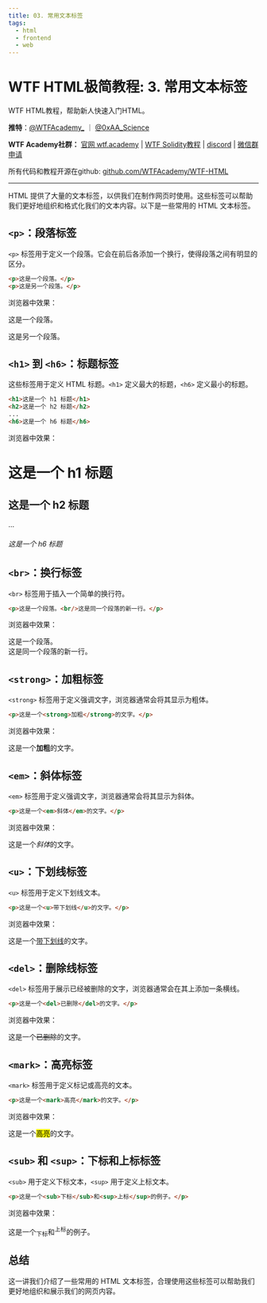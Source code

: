 ```yaml
---
title: 03. 常用文本标签
tags:
  - html
  - frontend
  - web
---
```

# WTF HTML极简教程: 3. 常用文本标签

WTF HTML教程，帮助新人快速入门HTML。

**推特**：[@WTFAcademy_](https://twitter.com/WTFAcademy_)  ｜ [@0xAA_Science](https://twitter.com/0xAA_Science) 

**WTF Academy社群：** [官网 wtf.academy](https://wtf.academy) | [WTF Solidity教程](https://github.com/AmazingAng/WTFSolidity) | [discord](https://discord.gg/5akcruXrsk) | [微信群申请](https://docs.google.com/forms/d/e/1FAIpQLSe4KGT8Sh6sJ7hedQRuIYirOoZK_85miz3dw7vA1-YjodgJ-A/viewform?usp=sf_link)

所有代码和教程开源在github: [github.com/WTFAcademy/WTF-HTML](https://github.com/WTFAcademy/WTF-HTML)

---

HTML 提供了大量的文本标签，以供我们在制作网页时使用。这些标签可以帮助我们更好地组织和格式化我们的文本内容。以下是一些常用的 HTML 文本标签。

## `<p>`：段落标签

`<p>` 标签用于定义一个段落。它会在前后各添加一个换行，使得段落之间有明显的区分。

```html
<p>这是一个段落。</p>
<p>这是另一个段落。</p>
```

浏览器中效果：

<p>这是一个段落。</p>
<p>这是另一个段落。</p>



## `<h1>` 到 `<h6>`：标题标签

这些标签用于定义 HTML 标题。`<h1>` 定义最大的标题，`<h6>` 定义最小的标题。

```html
<h1>这是一个 h1 标题</h1>
<h2>这是一个 h2 标题</h2>
...
<h6>这是一个 h6 标题</h6>
```

浏览器中效果：
<h1>这是一个 h1 标题</h1>
<h2>这是一个 h2 标题</h2>
...
<h6>这是一个 h6 标题</h6>

## `<br>`：换行标签

`<br>` 标签用于插入一个简单的换行符。

```html
<p>这是一个段落。<br/>这是同一个段落的新一行。</p>
```

浏览器中效果：

<p>这是一个段落。<br/>这是同一个段落的新一行。</p>

## `<strong>`：加粗标签

`<strong>` 标签用于定义强调文字，浏览器通常会将其显示为粗体。

```html
<p>这是一个<strong>加粗</strong>的文字。</p>
```

浏览器中效果：

<p>这是一个<strong>加粗</strong>的文字。</p>

## `<em>`：斜体标签

`<em>` 标签用于定义强调文字，浏览器通常会将其显示为斜体。

```html
<p>这是一个<em>斜体</em>的文字。</p>
```

浏览器中效果：

<p>这是一个<em>斜体</em>的文字。</p>


## `<u>`：下划线标签

`<u>` 标签用于定义下划线文本。

```html
<p>这是一个<u>带下划线</u>的文字。</p>
```

浏览器中效果：
<p>这是一个<u>带下划线</u>的文字。</p>

## `<del>`：删除线标签

`<del>` 标签用于展示已经被删除的文字，浏览器通常会在其上添加一条横线。

```html
<p>这是一个<del>已删除</del>的文字。</p>
```

浏览器中效果：
<p>这是一个<del>已删除</del>的文字。</p>

## `<mark>`：高亮标签

`<mark>` 标签用于定义标记或高亮的文本。

```html
<p>这是一个<mark>高亮</mark>的文字。</p>
```
浏览器中效果：
<p>这是一个<mark>高亮</mark>的文字。</p>


## `<sub>` 和 `<sup>`：下标和上标标签

`<sub>` 用于定义下标文本，`<sup>` 用于定义上标文本。

```html
<p>这是一个<sub>下标</sub>和<sup>上标</sup>的例子。</p>
```
浏览器中效果：
<p>这是一个<sub>下标</sub>和<sup>上标</sup>的例子。</p>

## 总结

这一讲我们介绍了一些常用的 HTML 文本标签，合理使用这些标签可以帮助我们更好地组织和展示我们的网页内容。